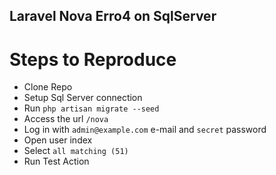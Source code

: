 ## Laravel Nova Erro4 on SqlServer

# Steps to Reproduce
- Clone Repo
- Setup Sql Server connection
- Run `php artisan migrate --seed` 
- Access the url `/nova`
- Log in with `admin@example.com` e-mail and `secret` password
- Open user index
- Select `all matching (51)`
- Run Test Action
